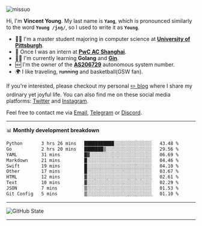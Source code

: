 <p align="left"> <img src="https://komarev.com/ghpvc/?username=missuo&label=Profile%20views&color=0e75b6&style=flat" alt="missuo" /> </p>


Hi, I'm **Vincent Young**. My last name is **`Yang`**, which is pronounced similarly to the word **`Young /jʌŋ/`**, so I used to write it as **`Young`**. 

-  👨‍🎓 I'm a master student majoring in computer science at [**University of Pittsburgh**](https://www.pitt.edu).
-  💼 Once I was an intern at **[PwC AC Shanghai](https://www.linkedin.com/company/pwc-ac-shanghai/)**.
-  👨‍💻 I'm currently learning **Golang** and [**Gin**](https://github.com/gin-gonic/gin).
-  🆕 I'm the owner of the **[AS206729](https://bgp.tools/AS206729)** autonomous system number.
-  🌍 I like traveling, ~~running~~ and basketball(GSW fan).

If you're interested, please checkout my personal [✏️ blog](https://missuo.me/) where I share my ordinary yet joyful life. You can also find me on these social media platforms: [Twitter](https://twitter.com/m1ssuo) and [Instagram](https://www.instagram.com/m1ssuo).

Feel free to contact me via <a href="mailto:i@yyt.moe">Email</a>, [Telegram](https://t.me/missuo) or [Discord](https://discordapp.com/users/missuo#7448).

-------

📊 **Monthly development breakdown**
<!--START_SECTION:waka-->

```txt
Python       3 hrs 26 mins   ███████████░░░░░░░░░░░░░░   43.48 %
Go           2 hrs 20 mins   ███████▒░░░░░░░░░░░░░░░░░   29.56 %
YAML         31 mins         █▓░░░░░░░░░░░░░░░░░░░░░░░   06.69 %
Markdown     21 mins         █░░░░░░░░░░░░░░░░░░░░░░░░   04.46 %
Swift        19 mins         █░░░░░░░░░░░░░░░░░░░░░░░░   04.10 %
Other        17 mins         █░░░░░░░░░░░░░░░░░░░░░░░░   03.67 %
HTML         12 mins         ▓░░░░░░░░░░░░░░░░░░░░░░░░   02.61 %
Text         10 mins         ▓░░░░░░░░░░░░░░░░░░░░░░░░   02.29 %
JSON         7 mins          ▒░░░░░░░░░░░░░░░░░░░░░░░░   01.53 %
Git Config   5 mins          ▒░░░░░░░░░░░░░░░░░░░░░░░░   01.10 %
```

<!--END_SECTION:waka-->

-------

![GitHub State](https://github-readme-stats.vercel.app/api?username=missuo&show_icons=true&theme=dracula)

-------

